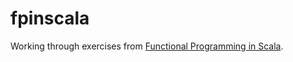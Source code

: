 # fpinscala

Working through exercises from [Functional Programming in Scala](https://www.manning.com/books/functional-programming-in-scala).
